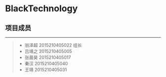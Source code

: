 BlackTechnology
===========
  ## 项目成员
----------
>* 翁泽超 2015210405022  组长
>* 吕靖之 2015210405005
>* 张晨昊 2015210405017
>* 秦汉  2015210405040
>* 王靖  2015210405031
